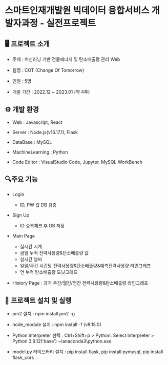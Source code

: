 # 스마트인재개발원 빅데이터 융합서비스 개발자과정 - 실전프로젝트


## 🖥 프로젝트 소개
- 주제 : 머신러닝 기반 건물에너지 및 탄소배출량 관리 Web

- 팀명 : COT (Change Of Tomorrow)

- 인원 : 5명

- 개발 기간 : 2022.12 ~ 2023.01 (약 4주)


## ⚙ 개발 환경
- Web : Javascript, React

- Server : Node.js(v16.17.1), Flask

- DataBase : MySQL

- MachineLearning : Python

- Code Editor : VisualStudio Code, Jupyter, MySQL WorkBench


## 🔍주요 기능
- Login
  - ID, PW 값 DB 검증

- Sign Up
  - ID 중복체크 후 DB 저장

- Main Page
  - 실시간 시계
  - 금일 누적 전력사용량&탄소배출량 값
  - 실시간 날씨
  - 일일/주간 시간당 전력사용량&탄소배출량&예측전력사용량 라인그래프
  - 연 누적 탄소배출량 도넛그래프

- History Page : 과거 주간/월간/연간 전력사용량&탄소배출량 라인그래프


## 🔁 프로젝트 설치 및 실행
- pm2 설치 : npm install pm2 -g

- node_module 설치 : npm install -f (v8.15.0)

- Python Interpreter 선택 : Ctrl+Shift+p > Python: Select Interpreter > Python 3.9.12('base') ~\anaconda3\python.exe

- model.py 라이브러리 설치 : pip install flask, pip install pymysql, pip install flask_cors
